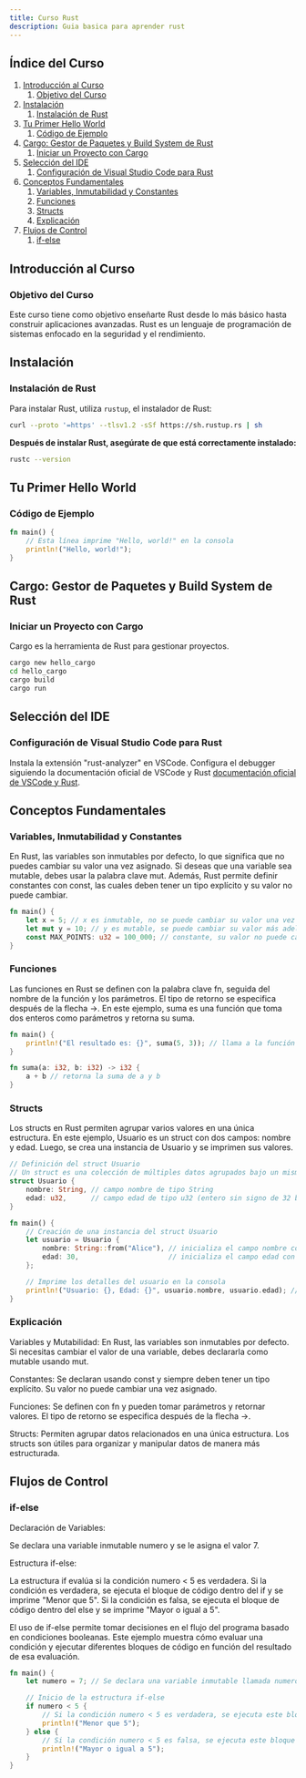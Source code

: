 ```yaml
---
title: Curso Rust
description: Guia basica para aprender rust
---
```


## Índice del Curso

1. [Introducción al Curso](#introducción-al-curso)
    1. [Objetivo del Curso](#objetivo-del-Curso)
2. [Instalación](#instalación)
    1. [Instalación de Rust](#instalación-de-rust)
3. [Tu Primer Hello World](#tu-primer-hello-world)
    1. [Código de Ejemplo](#código-de-ejemplo)
4. [Cargo: Gestor de Paquetes y Build System de Rust](#cargo-gestor-de-paquetes-y-build-system-de-rust)
    1. [Iniciar un Proyecto con Cargo](#iniciar-un-proyecto-con-cargo)
5. [Selección del IDE](#selección-del-ide)
    1. [Configuración de Visual Studio Code para Rust](#configuración-de-visual-studio-code-para-rust)
6. [Conceptos Fundamentales](#conceptos-fundamentales)
    1. [Variables, Inmutabilidad y Constantes](#variables-inmutabilidad-y-constantes)
    2. [Funciones](#funciones)
    3. [Structs](#structs)
    4. [Explicación](#explicación)
7. [Flujos de Control](#flujos-de-control)
    1. [if-else](#if-else)
<!-- 
8. [Collections](#collections)
9. [Concepto de Ownership en Rust](#concepto-de-ownership-en-rust)
10. [Smart Pointers: Mucho Más que Referencias](#smart-pointers-mucho-más-que-referencias)
11. [Manejo de Errores](#manejo-de-errores)
12. [Linters: Mejora tu Código](#linters-mejora-tu-código)
13. [Primera Aplicación Rust](#primera-aplicación-rust)
14. [Concurrencia y Paralelismo](#concurrencia-y-paralelismo)
15. [Programación Async](#programación-async)
16. [Segunda Aplicación Rust](#segunda-aplicación-rust)
17. [Construyendo una API de Twitter](#construyendo-una-api-de-twitter)
18. [WebAssembly: Construye Apps para la Web con Rust](#webassembly-construye-apps-para-la-web-con-rust)
19. [Contenido Adicional](#contenido-adicional) 
-->

## Introducción al Curso

### Objetivo del Curso

Este curso tiene como objetivo enseñarte Rust desde lo más básico hasta construir aplicaciones avanzadas. Rust es un lenguaje de programación de sistemas enfocado en la seguridad y el rendimiento.

## Instalación

### Instalación de Rust

Para instalar Rust, utiliza `rustup`, el instalador de Rust:

```bash
curl --proto '=https' --tlsv1.2 -sSf https://sh.rustup.rs | sh
```

**Después de instalar Rust, asegúrate de que está correctamente instalado:**

```bash
rustc --version
```

## Tu Primer Hello World

### Código de Ejemplo

```rs
fn main() {
    // Esta línea imprime "Hello, world!" en la consola
    println!("Hello, world!");
}
```

## Cargo: Gestor de Paquetes y Build System de Rust

### Iniciar un Proyecto con Cargo

Cargo es la herramienta de Rust para gestionar proyectos.

```bash
cargo new hello_cargo
cd hello_cargo
cargo build
cargo run
```

## Selección del IDE

### Configuración de Visual Studio Code para Rust

Instala la extensión "rust-analyzer" en VSCode.
Configura el debugger siguiendo la documentación oficial de VSCode y Rust <a href="https://code.visualstudio.com/docs/languages/rust" target="_blank">documentación oficial de VSCode y Rust</a>.

## Conceptos Fundamentales

### Variables, Inmutabilidad y Constantes

En Rust, las variables son inmutables por defecto, lo que significa que no puedes cambiar su valor una vez asignado. Si deseas que una variable sea mutable, debes usar la palabra clave mut. Además, Rust permite definir constantes con const, las cuales deben tener un tipo explícito y su valor no puede cambiar.

```rs
fn main() {
    let x = 5; // x es inmutable, no se puede cambiar su valor una vez asignado
    let mut y = 10; // y es mutable, se puede cambiar su valor más adelante
    const MAX_POINTS: u32 = 100_000; // constante, su valor no puede cambiar y se debe declarar con tipo
}
```

### Funciones

Las funciones en Rust se definen con la palabra clave fn, seguida del nombre de la función y los parámetros. El tipo de retorno se especifica después de la flecha ->. En este ejemplo, suma es una función que toma dos enteros como parámetros y retorna su suma.

```rs
fn main() {
    println!("El resultado es: {}", suma(5, 3)); // llama a la función suma y muestra el resultado
}

fn suma(a: i32, b: i32) -> i32 {
    a + b // retorna la suma de a y b
}
```

### Structs

Los structs en Rust permiten agrupar varios valores en una única estructura. En este ejemplo, Usuario es un struct con dos campos: nombre y edad. Luego, se crea una instancia de Usuario y se imprimen sus valores.

```rs
// Definición del struct Usuario
// Un struct es una colección de múltiples datos agrupados bajo un mismo nombre
struct Usuario {
    nombre: String, // campo nombre de tipo String
    edad: u32,      // campo edad de tipo u32 (entero sin signo de 32 bits)
}

fn main() {
    // Creación de una instancia del struct Usuario
    let usuario = Usuario {
        nombre: String::from("Alice"), // inicializa el campo nombre con el valor "Alice"
        edad: 30,                      // inicializa el campo edad con el valor 30
    };

    // Imprime los detalles del usuario en la consola
    println!("Usuario: {}, Edad: {}", usuario.nombre, usuario.edad); // imprime los detalles del usuario
}
```

### Explicación

Variables y Mutabilidad: En Rust, las variables son inmutables por defecto. Si necesitas cambiar el valor de una variable, debes declararla como mutable usando mut.

Constantes: Se declaran usando const y siempre deben tener un tipo explícito. Su valor no puede cambiar una vez asignado.

Funciones: Se definen con fn y pueden tomar parámetros y retornar valores. El tipo de retorno se especifica después de la flecha ->.

Structs: Permiten agrupar datos relacionados en una única estructura. Los structs son útiles para organizar y manipular datos de manera más estructurada.

## Flujos de Control

### if-else

Declaración de Variables:

Se declara una variable inmutable numero y se le asigna el valor 7.

Estructura if-else:

La estructura if evalúa si la condición numero < 5 es verdadera.
Si la condición es verdadera, se ejecuta el bloque de código dentro del if y se imprime "Menor que 5".
Si la condición es falsa, se ejecuta el bloque de código dentro del else y se imprime "Mayor o igual a 5".

El uso de if-else permite tomar decisiones en el flujo del programa basado en condiciones booleanas. Este ejemplo muestra cómo evaluar una condición y ejecutar diferentes bloques de código en función del resultado de esa evaluación.

```rs
fn main() {
    let numero = 7; // Se declara una variable inmutable llamada numero y se le asigna el valor 7

    // Inicio de la estructura if-else
    if numero < 5 {
        // Si la condición numero < 5 es verdadera, se ejecuta este bloque
        println!("Menor que 5");
    } else {
        // Si la condición numero < 5 es falsa, se ejecuta este bloque
        println!("Mayor o igual a 5");
    }
}
```
